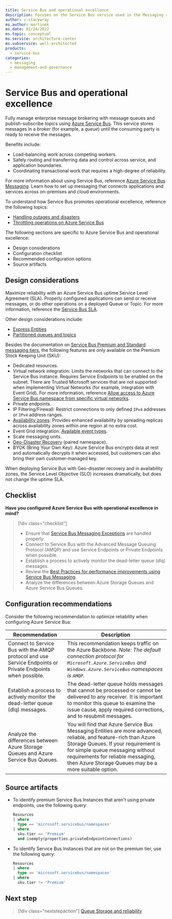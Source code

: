 ```yaml
---
title: Service Bus and operational excellence
description: Focuses on the Service Bus service used in the Messaging solution to provide best-practice, configuration recommendations, and design considerations related to Operational excellence.
author: v-stacywray
ms.author: martinek
ms.date: 01/24/2022
ms.topic: conceptual
ms.service: architecture-center
ms.subservice: well-architected
products:
  - service-bus
categories:
  - messaging
  - management-and-governance
---
```


# Service Bus and operational excellence

 Fully manage enterprise message brokering with message queues and publish-subscribe topics using [Azure Service Bus](/azure/service-bus-messaging/service-bus-messaging-overview). This service stores messages in a *broker* (for example, a *queue*) until the consuming party is ready to receive the messages.

Benefits include:

- Load-balancing work across competing workers.
- Safely routing and transferring data and control across service, and application boundaries.
- Coordinating transactional work that requires a high-degree of reliability.

For more information about using Service Bus, reference [Azure Service Bus Messaging](/azure/service-bus-messaging/). Learn how to set up messaging that connects applications and services across on-premises and cloud environments.

To understand how Service Bus promotes operational excellence, reference the following topics:

- [Handling outages and disasters](/azure/service-bus-messaging/service-bus-outages-disasters)
- [Throttling operations on Azure Service Bus](/azure/service-bus-messaging/service-bus-throttling)

The following sections are specific to Azure Service Bus and operational excellence:

- Design considerations
- Configuration checklist
- Recommended configuration options
- Source artifacts

## Design considerations

Maximize reliability with an Azure Service Bus uptime Service Level Agreement (SLA). Properly configured applications can send or receive messages, or do other operations on a deployed Queue or Topic. For more information, reference the [Service Bus SLA](https://azure.microsoft.com/support/legal/sla/service-bus/v1_1/).

Other design considerations include:

- [Express Entities](/dotnet/api/microsoft.servicebus.messaging.queuedescription.enableexpress?view=azure-dotnet&preserve-view=true)
- [Partitioned queues and topics](/azure/service-bus-messaging/service-bus-partitioning)

Besides the documentation on [Service Bus Premium and Standard messaging tiers](/azure/service-bus-messaging/service-bus-premium-messaging), the following features are only available on the Premium Stock Keeping Unit (SKU):

- Dedicated resources.
- Virtual network integration: Limits the networks that can connect to the Service Bus instance. Requires Service Endpoints to be enabled on the subnet. There are Trusted Microsoft services that are not supported when implementing Virtual Networks (for example, integration with Event Grid). For more information, reference [Allow access to Azure Service Bus namespace from specific virtual networks](/azure/service-bus-messaging/service-bus-service-endpoints).
- Private endpoints.
- IP Filtering/Firewall: Restrict connections to only defined `IPv4` addresses or `IPv4` address ranges.
- [Availability zones](/azure/availability-zones/az-overview): Provides enhanced availability by spreading replicas across availability zones within one region at no extra cost.
- Event Grid integration: [Available event types](/azure/event-grid/event-schema-service-bus?tabs=event-grid-event-schema).
- Scale messaging units.
- [Geo-Disaster Recovery](/azure/service-bus-messaging/service-bus-geo-dr) (paired namespace).
- BYOK (Bring Your Own Key): Azure Service Bus encrypts data at rest and automatically decrypts it when accessed, but customers can also bring their own customer-managed key.

When deploying Service Bus with Geo-disaster recovery and in availability zones, the Service Level Objective (SLO) increases dramatically, but does not change the uptime SLA.

## Checklist

**Have you configured Azure Service Bus with operational excellence in mind?**

> [!div class="checklist"]
> - Ensure that [Service Bus Messaging Exceptions](/azure/service-bus-messaging/service-bus-messaging-exceptions) are handled properly.
> - Connect to Service Bus with the Advanced Message Queuing Protocol (AMQP) and use Service Endpoints or Private Endpoints when possible.
> - Establish a process to actively monitor the dead-letter queue (dlq) messages.
> - Review the [Best Practices for performance improvements using Service Bus Messaging](/azure/service-bus-messaging/service-bus-performance-improvements?tabs=net-standard-sdk-2).
> - Analyze the differences between Azure Storage Queues and Azure Service Bus Queues.

## Configuration recommendations

Consider the following recommendation to optimize reliability when configuring Azure Service Bus:

|Recommendation|Description|
|--------------|-----------|
|Connect to Service Bus with the AMQP protocol and use Service Endpoints or Private Endpoints when possible.|This recommendation keeps traffic on the Azure Backbone. *Note: The default connection protocol for `Microsoft.Azure.ServiceBus` and `Windows.Azure.ServiceBus` namespaces is `AMQP`.*|
|Establish a process to actively monitor the dead-letter queue (dlq) messages.|The dead-letter queue holds messages that cannot be processed or cannot be delivered to any receiver. It is important to monitor this queue to examine the issue cause, apply required corrections, and to resubmit messages.|
|Analyze the differences between Azure Storage Queues and Azure Service Bus Queues.|You will find that Azure Service Bus Messaging Entities are more advanced, reliable, and feature-rich than Azure Storage Queues. If your requirement is for simple queue messaging without requirements for reliable messaging, then Azure Storage Queues may be a more suitable option.|

## Source artifacts

- To identify premium Service Bus Instances that aren't using private endpoints, use the following query:

  ```sql
  Resources
  | where
    type == 'microsoft.servicebus/namespaces'
  | where
    sku.tier == 'Premium'
    and isempty(properties.privateEndpointConnections)
  ```

- To identify Service Bus Instances that are not on the premium tier, use the following query:

  ```sql
  Resources
  | where
    type == 'microsoft.servicebus/namespaces'
  | where
    sku.tier != 'Premium'
  ```

## Next step

> [!div class="nextstepaction"]
> [Queue Storage and reliability](../queue-storage/reliability.md)
